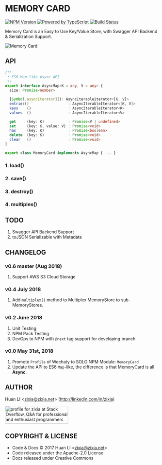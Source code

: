 # MEMORY CARD

[![NPM Version](https://badge.fury.io/js/memory-card.svg)](https://badge.fury.io/js/memory-card)
[![Powered by TypeScript](https://img.shields.io/badge/Powered%20By-TypeScript-blue.svg)](https://www.typescriptlang.org/)
[![Build Status](https://travis-ci.com/huan/memory-card.svg?branch=master)](https://travis-ci.com/huan/memory-card)

Memory Card is an Easy to Use Key/Value Store, with Swagger API Backend &amp; Serialization Support.

![Memory Card](https://huan.github.io/memory-card/images/memory-card-logo.png)

## API

```ts
/**
 * ES6 Map like Async API
 */
export interface AsyncMap<K = any, V = any> {
  size: Promise<number>

  [Symbol.asyncIterator](): AsyncIterableIterator<[K, V]>
  entries()                  : AsyncIterableIterator<[K, V]>
  keys    ()                 : AsyncIterableIterator<K>
  values  ()                 : AsyncIterableIterator<V>

  get     (key: K)           : Promise<V | undefined>
  set     (key: K, value: V) : Promise<void>
  has     (key: K)           : Promise<boolean>
  delete  (key: K)           : Promise<void>
  clear   ()                 : Promise<void>
}

export class MemoryCard implements AsyncMap { ... }
```

### 1. load()

### 2. save()

### 3. destroy()

### 4. multiplex()

## TODO

1. Swagger API Backend Support
1. toJSON Serializable with Metadata

## CHANGELOG

### v0.6 master (Aug 2018)

1. Support AWS S3 Cloud Storage

### v0.4 July 2018

1. Add `multiplex()` method to Multiplex MemoryStore to sub-MemoryStores.

### v0.2 June 2018

1. Unit Testing
1. NPM Pack Testing
1. DevOps to NPM with `@next` tag support for developing branch

### v0.0 May 31st, 2018

1. Promote `Profile` of Wechaty to SOLO NPM Module: `MemoryCard`
1. Update the API to ES6 `Map`-like, the difference is that MemoryCard is all **Async**.

## AUTHOR

Huan LI \<zixia@zixia.net\> (http://linkedin.com/in/zixia)

<a href="http://stackoverflow.com/users/1123955/zixia">
  <img src="http://stackoverflow.com/users/flair/1123955.png" width="208" height="58" alt="profile for zixia at Stack Overflow, Q&amp;A for professional and enthusiast programmers" title="profile for zixia at Stack Overflow, Q&amp;A for professional and enthusiast programmers">
</a>

## COPYRIGHT & LICENSE

* Code & Docs © 2017 Huan LI \<zixia@zixia.net\>
* Code released under the Apache-2.0 License
* Docs released under Creative Commons
